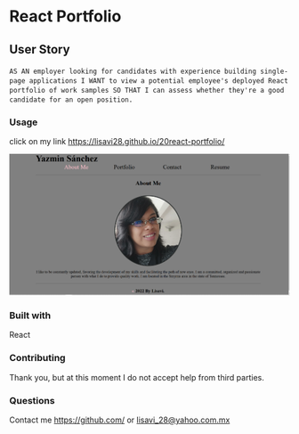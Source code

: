 # React Portfolio

## User Story

`AS AN employer looking for candidates with experience building single-page applications I WANT to view a potential employee's deployed React portfolio of work samples SO THAT I can assess whether they're a good candidate for an open position.`

### Usage

click on my link https://lisavi28.github.io/20react-portfolio/

![portfolio](https://github.com/Lisavi28/20react-portfolio/blob/develop/src/assets/images/portfolio.PNG)

### Built with

React

### Contributing

Thank you, but at this moment I do not accept help from third parties.

### Questions

Contact me https://github.com/ or lisavi_28@yahoo.com.mx
